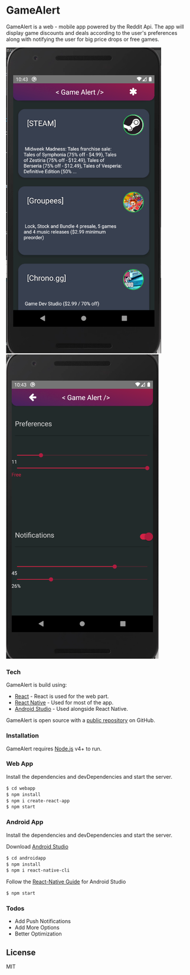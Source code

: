 # GameAlert

GameAlert is a web - mobile app powered by the Reddit Api. The app will display game discounts and deals according to the user's preferences along with notifying the user for big price drops or free games. 

![alt text](./list.png)
![alt text](./prefs.png)

### Tech

GameAlert is build using:

* [React](https://reactjs.org/) - React is used for the web part.
* [React Native](https://facebook.github.io/react-native/) - Used for most of the app.
* [Android Studio](https://developer.android.com/studio) - Used alongside React Native.

GameAlert is open source with a [public repository](https://github.com/hectortav/GameAlert)
 on GitHub.

### Installation

GameAlert requires [Node.js](https://nodejs.org/) v4+ to run.
### Web App
Install the dependencies and devDependencies and start the server.

```sh
$ cd webapp
$ npm install
$ npm i create-react-app
$ npm start
```
### Android App
Install the dependencies and devDependencies and start the server.

Download [Android Studio](https://developer.android.com/studio)

```sh
$ cd androidapp
$ npm install
$ npm i react-native-cli
````
Follow the [React-Native Guide](https://facebook.github.io/react-native/docs/getting-started) for Android Studio
```sh
$ npm start
```

### Todos

 - Add Push Notifications
 - Add More Options
 - Better Optimization

License
----

MIT
